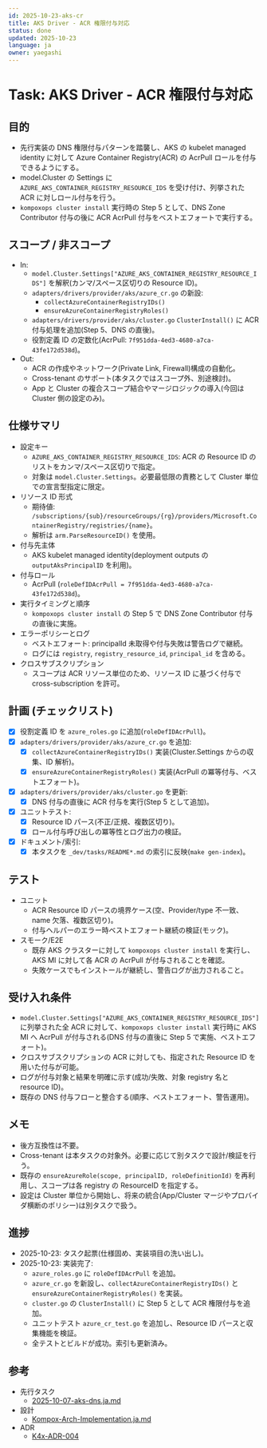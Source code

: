 ```yaml
---
id: 2025-10-23-aks-cr
title: AKS Driver - ACR 権限付与対応
status: done
updated: 2025-10-23
language: ja
owner: yaegashi
---
```

# Task: AKS Driver - ACR 権限付与対応

## 目的

- 先行実装の DNS 権限付与パターンを踏襲し、AKS の kubelet managed identity に対して Azure Container Registry(ACR) の AcrPull ロールを付与できるようにする。
- model.Cluster の Settings に `AZURE_AKS_CONTAINER_REGISTRY_RESOURCE_IDS` を受け付け、列挙された ACR に対しロール付与を行う。
- `kompoxops cluster install` 実行時の Step 5 として、DNS Zone Contributor 付与の後に ACR AcrPull 付与をベストエフォートで実行する。

## スコープ / 非スコープ

- In:
  - `model.Cluster.Settings["AZURE_AKS_CONTAINER_REGISTRY_RESOURCE_IDS"]` を解釈(カンマ/スペース区切りの Resource ID)。
  - `adapters/drivers/provider/aks/azure_cr.go` の新設:
    - `collectAzureContainerRegistryIDs()`
    - `ensureAzureContainerRegistryRoles()`
  - `adapters/drivers/provider/aks/cluster.go` `ClusterInstall()` に ACR 付与処理を追加(Step 5、DNS の直後)。
  - 役割定義 ID の定数化(AcrPull: `7f951dda-4ed3-4680-a7ca-43fe172d538d`)。
- Out:
  - ACR の作成やネットワーク(Private Link, Firewall)構成の自動化。
  - Cross-tenant のサポート(本タスクではスコープ外、別途検討)。
  - App と Cluster の複合スコープ結合やマージロジックの導入(今回は Cluster 側の設定のみ)。

## 仕様サマリ

- 設定キー
  - `AZURE_AKS_CONTAINER_REGISTRY_RESOURCE_IDS`: ACR の Resource ID のリストをカンマ/スペース区切りで指定。
  - 対象は `model.Cluster.Settings`。必要最低限の責務として Cluster 単位での宣言型指定に限定。
- リソース ID 形式
  - 期待値: `/subscriptions/{sub}/resourceGroups/{rg}/providers/Microsoft.ContainerRegistry/registries/{name}`。
  - 解析は `arm.ParseResourceID()` を使用。
- 付与先主体
  - AKS kubelet managed identity(deployment outputs の `outputAksPrincipalID` を利用)。
- 付与ロール
  - AcrPull (`roleDefIDAcrPull = 7f951dda-4ed3-4680-a7ca-43fe172d538d`)。
- 実行タイミングと順序
  - `kompoxops cluster install` の Step 5 で DNS Zone Contributor 付与の直後に実施。
- エラーポリシーとログ
  - ベストエフォート: principalId 未取得や付与失敗は警告ログで継続。
  - ログには `registry`, `registry_resource_id`, `principal_id` を含める。
- クロスサブスクリプション
  - スコープは ACR リソース単位のため、リソース ID に基づく付与で cross-subscription を許可。

## 計画 (チェックリスト)

- [x] 役割定義 ID を `azure_roles.go` に追加(`roleDefIDAcrPull`)。
- [x] `adapters/drivers/provider/aks/azure_cr.go` を追加:
  - [x] `collectAzureContainerRegistryIDs()` 実装(Cluster.Settings からの収集、ID 解析)。
  - [x] `ensureAzureContainerRegistryRoles()` 実装(AcrPull の冪等付与、ベストエフォート)。
- [x] `adapters/drivers/provider/aks/cluster.go` を更新:
  - [x] DNS 付与の直後に ACR 付与を実行(Step 5 として追加)。
- [x] ユニットテスト:
  - [x] Resource ID パース(不正/正規、複数区切り)。
  - [x] ロール付与呼び出しの冪等性とログ出力の検証。
- [x] ドキュメント/索引:
  - [x] 本タスクを `_dev/tasks/README*.md` の索引に反映(`make gen-index`)。

## テスト

- ユニット
  - ACR Resource ID パースの境界ケース(空、Provider/type 不一致、name 欠落、複数区切り)。
  - 付与ヘルパーのエラー時ベストエフォート継続の検証(モック)。
- スモーク/E2E
  - 既存 AKS クラスターに対して `kompoxops cluster install` を実行し、AKS MI に対して各 ACR の AcrPull が付与されることを確認。
  - 失敗ケースでもインストールが継続し、警告ログが出力されること。

## 受け入れ条件

- `model.Cluster.Settings["AZURE_AKS_CONTAINER_REGISTRY_RESOURCE_IDS"]` に列挙された全 ACR に対して、`kompoxops cluster install` 実行時に AKS MI へ AcrPull が付与される(DNS 付与の直後に Step 5 で実施、ベストエフォート)。
- クロスサブスクリプションの ACR に対しても、指定された Resource ID を用いた付与が可能。
- ログが付与対象と結果を明確に示す(成功/失敗、対象 registry 名と resource ID)。
- 既存の DNS 付与フローと整合する(順序、ベストエフォート、警告運用)。

## メモ

- 後方互換性は不要。
- Cross-tenant は本タスクの対象外。必要に応じて別タスクで設計/検証を行う。
- 既存の `ensureAzureRole(scope, principalID, roleDefinitionId)` を再利用し、スコープは各 registry の ResourceID を指定する。
- 設定は Cluster 単位から開始し、将来の統合(App/Cluster マージやプロバイダ横断のポリシー)は別タスクで扱う。

## 進捗

- 2025-10-23: タスク起票(仕様固め、実装項目の洗い出し)。
- 2025-10-23: 実装完了:
  - `azure_roles.go` に `roleDefIDAcrPull` を追加。
  - `azure_cr.go` を新設し、`collectAzureContainerRegistryIDs()` と `ensureAzureContainerRegistryRoles()` を実装。
  - `cluster.go` の `ClusterInstall()` に Step 5 として ACR 権限付与を追加。
  - ユニットテスト `azure_cr_test.go` を追加し、Resource ID パースと収集機能を検証。
  - 全テストとビルドが成功。索引も更新済み。

## 参考

- 先行タスク
  - [2025-10-07-aks-dns.ja.md]
- 設計
  - [Kompox-Arch-Implementation.ja.md]
- ADR
  - [K4x-ADR-004]

[2025-10-07-aks-dns.ja.md]: ./2025-10-07-aks-dns.ja.md
[Kompox-Arch-Implementation.ja.md]: ../../design/v1/Kompox-Arch-Implementation.ja.md
[K4x-ADR-004]: ../../design/adr/K4x-ADR-004.md